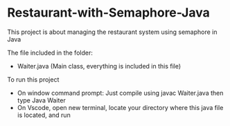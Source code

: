 # Restaurant-with-Semaphore-Java
This project is about managing the restaurant system using semaphore in Java

The file included in the folder: 
- Waiter.java (Main class, everything is included in this file) 

To run this project
- On window command prompt: Just compile using javac Waiter.java then type Java Waiter
- On Vscode, open new terminal, locate your directory where this java file is located, and run


